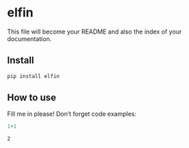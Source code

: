 # elfin

<!-- WARNING: THIS FILE WAS AUTOGENERATED! DO NOT EDIT! -->

This file will become your README and also the index of your
documentation.

## Install

``` sh
pip install elfin
```

## How to use

Fill me in please! Don’t forget code examples:

``` python
1+1
```

    2
